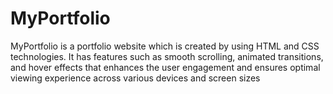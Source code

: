 # MyPortfolio
MyPortfolio is a portfolio website which is created by using HTML and CSS technologies. It has features such as smooth scrolling, animated transitions, and hover effects that enhances the user engagement and ensures optimal viewing experience across various devices and screen sizes
